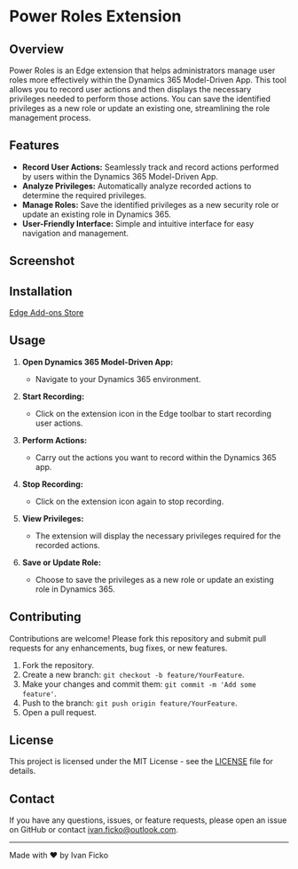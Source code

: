 # Power Roles Extension

## Overview

Power Roles is an Edge extension that helps administrators manage user roles more effectively within the Dynamics 365 Model-Driven App. This tool allows you to record user actions and then displays the necessary privileges needed to perform those actions. You can save the identified privileges as a new role or update an existing one, streamlining the role management process.

## Features

- **Record User Actions:** Seamlessly track and record actions performed by users within the Dynamics 365 Model-Driven App.
- **Analyze Privileges:** Automatically analyze recorded actions to determine the required privileges.
- **Manage Roles:** Save the identified privileges as a new security role or update an existing role in Dynamics 365.
- **User-Friendly Interface:** Simple and intuitive interface for easy navigation and management.

## Screenshot



## Installation

 [Edge Add-ons Store](https://microsoftedge.microsoft.com/addons/detail/power-roles/hbjkmplgempdbiffddnneofdfedmmbpo)

## Usage

1. **Open Dynamics 365 Model-Driven App:**
   
   - Navigate to your Dynamics 365 environment.

2. **Start Recording:**
   
   - Click on the extension icon in the Edge toolbar to start recording user actions.

3. **Perform Actions:**
   
   - Carry out the actions you want to record within the Dynamics 365 app.

4. **Stop Recording:**
   
   - Click on the extension icon again to stop recording.

5. **View Privileges:**
   
   - The extension will display the necessary privileges required for the recorded actions.

6. **Save or Update Role:**
   
   - Choose to save the privileges as a new role or update an existing role in Dynamics 365.

## Contributing

Contributions are welcome! Please fork this repository and submit pull requests for any enhancements, bug fixes, or new features.

1. Fork the repository.
2. Create a new branch: `git checkout -b feature/YourFeature`.
3. Make your changes and commit them: `git commit -m 'Add some feature'`.
4. Push to the branch: `git push origin feature/YourFeature`.
5. Open a pull request.

## License

This project is licensed under the MIT License - see the [LICENSE](LICENSE) file for details.

## Contact

If you have any questions, issues, or feature requests, please open an issue on GitHub or contact [ivan.ficko@outlook.com](mailto:ivan.ficko@outlook.com).

---

Made with ❤️ by Ivan Ficko
